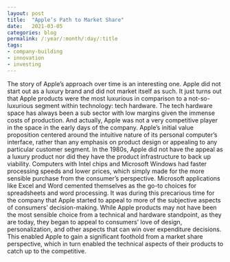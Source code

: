 ```yaml
---
layout: post
title:  "Apple’s Path to Market Share"
date:   2021-03-05
categories: blog
permalink: /:year/:month/:day/:title
tags:
- company-building
- innovation
- investing
---
```


The story of Apple’s approach over time is an interesting one. Apple did not start out as a luxury brand and did not market itself as such. It just turns out that Apple products were the most luxurious in comparison to a not-so-luxurious segment within technology: tech hardware. The tech hardware space has always been a sub sector with low margins given the immense costs of production. And actually, Apple was not a very competitive player in the space in the early days of the company. Apple’s initial value proposition centered around the intuitive nature of its personal computer’s interface, rather than any emphasis on product design or appealing to any particular customer segment. In the 1980s, Apple did not have the appeal as a luxury product nor did they have the product infrastructure to back up viability. Computers with Intel chips and Microsoft Windows had faster processing speeds and lower prices, which simply made for the more sensible purchase from the consumer’s perspective. Microsoft applications like Excel and Word cemented themselves as the go-to choices for spreadsheets and word processing. It was during this precarious time for the company that Apple started to appeal to more of the subjective aspects of consumers’ decision-making. While Apple products may not have been the most sensible choice from a technical and hardware standpoint, as they are today, they began to appeal to consumers’ love of design, personalization, and other aspects that can win over expenditure decisions. This enabled Apple to gain a significant foothold from a market share perspective, which in turn enabled the technical aspects of their products to catch up to the competitive.
